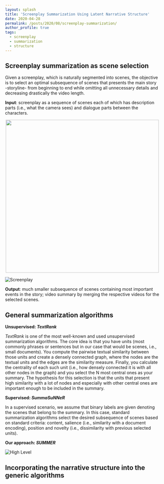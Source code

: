 ```yaml
---
layout: splash
title: 'Screenplay Summarization Using Latent Narrative Structure'
date: 2020-04-28
permalink: /posts/2020/08/screenplay-summarization/
author_profile: true
tags:
  - screenplay
  - summarization
  - structure
---
```


## Screenplay summarization as scene selection

Given a screenplay, which is naturally segmented into scenes, the objective is to select an optimal subsequence of scenes that presents the main story -storyline- from beginning to end while omitting all unnecessary details and decreasing drastically the video length.

**Input**: screenplay as a sequence of scenes each of which has description parts (i.e., what the camera sees) and dialogue parts between the characters.

<p align="center">
  <img src="/images/wpb9fac2df_1a.svg" height="500">
</p>

![Screenplay]("https://github.com/ppapalampidi/ppapalampidi.github.io/blob/master/images/wpb9fac2df_1a.svg")

**Output**: much smaller subsequence of scenes containing most important events in the story; video summary by merging the respective videos for the selected scenes.

## General summarization algorithms

**Unsupervised: _TextRank_** 

_TextRank_ is one of the most well-known and used unsupervised summarization algorithms. The core idea is that you have units (most commonly phrases or sentences but in our case that would be scenes, i.e., small documents). You compute the pairwise textual similarity between those units and create a densely connected graph, where the nodes are the textual units and the edges are the similarity measure. Finally, you calculate the centrality of each such unit (i.e., how densely connected it is with all other nodes in the graph) and you select the N most central ones as your summary. The hypothesis for this selection is that the units that present high similarity with a lot of nodes and especially with other central ones are important enough to be included in the summary.

**Supervised: _SummaSuNNeR_**

In a supervised scenario, we assume that binary labels are given denoting the scenes that belong to the summary. In this case, standard summarization algorithms select the desired subsequence of scenes based on standard criteria: content, salience (i.e., similarity with a document encoding), position and novelty (i.e., dissimilarity with previous selected units). 

**Our approach: _SUMMER_**

![High Level]("https://ppapalampidi.github.io/images/wpb9fac2df_1a.png")


## Incorporating the narrative structure into the generic algorithms




